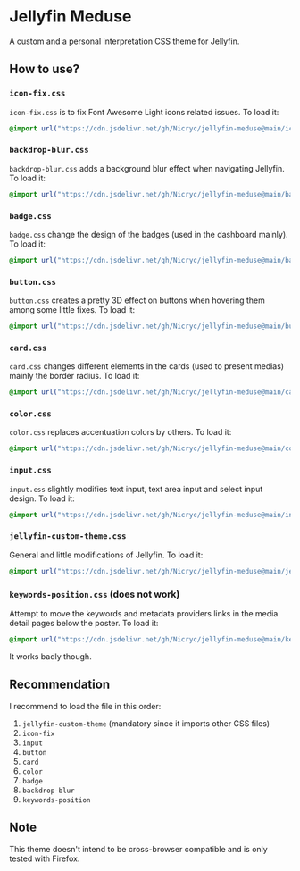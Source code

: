 # Jellyfin Meduse

A custom and a personal interpretation CSS theme for Jellyfin.

## How to use?

### `icon-fix.css`
`icon-fix.css` is to fix Font Awesome Light icons related issues. To load it:

```css
@import url("https://cdn.jsdelivr.net/gh/Nicryc/jellyfin-meduse@main/icon-fix.css");
```

### `backdrop-blur.css`
`backdrop-blur.css` adds a background blur effect when navigating Jellyfin. To load it:

```css
@import url("https://cdn.jsdelivr.net/gh/Nicryc/jellyfin-meduse@main/backdrop-blur.css");
```

### `badge.css`
`badge.css` change the design of the badges (used in the dashboard mainly). To load it:

```css
@import url("https://cdn.jsdelivr.net/gh/Nicryc/jellyfin-meduse@main/badge.css");
```

### `button.css`
`button.css` creates a pretty 3D effect on buttons when hovering them among some little fixes. To load it:

```css
@import url("https://cdn.jsdelivr.net/gh/Nicryc/jellyfin-meduse@main/button.css");
```

### `card.css`
`card.css` changes different elements in the cards (used to present medias) mainly the border radius. To load it:

```css
@import url("https://cdn.jsdelivr.net/gh/Nicryc/jellyfin-meduse@main/card.css");
```

### `color.css`
`color.css` replaces accentuation colors by others. To load it:

```css
@import url("https://cdn.jsdelivr.net/gh/Nicryc/jellyfin-meduse@main/color.css");
```

### `input.css`
`input.css` slightly modifies text input, text area input and select input design. To load it:

```css
@import url("https://cdn.jsdelivr.net/gh/Nicryc/jellyfin-meduse@main/input.css");
```

### `jellyfin-custom-theme.css`
General and little modifications of Jellyfin. To load it:

```css
@import url("https://cdn.jsdelivr.net/gh/Nicryc/jellyfin-meduse@main/jellyfin-custom-theme.css");
```

### `keywords-position.css` (does not work)
Attempt to move the keywords and metadata providers links in the media detail pages below the poster. To load it:

```css
@import url("https://cdn.jsdelivr.net/gh/Nicryc/jellyfin-meduse@main/keywords-position.css");
```

It works badly though.

## Recommendation
I recommend to load the file in this order:
1. `jellyfin-custom-theme` (mandatory since it imports other CSS files)
2. `icon-fix`
3. `input`
4. `button`
5. `card`
6. `color`
7. `badge`
8. `backdrop-blur`
9. `keywords-position`

## Note
This theme doesn't intend to be cross-browser compatible and is only tested with Firefox.